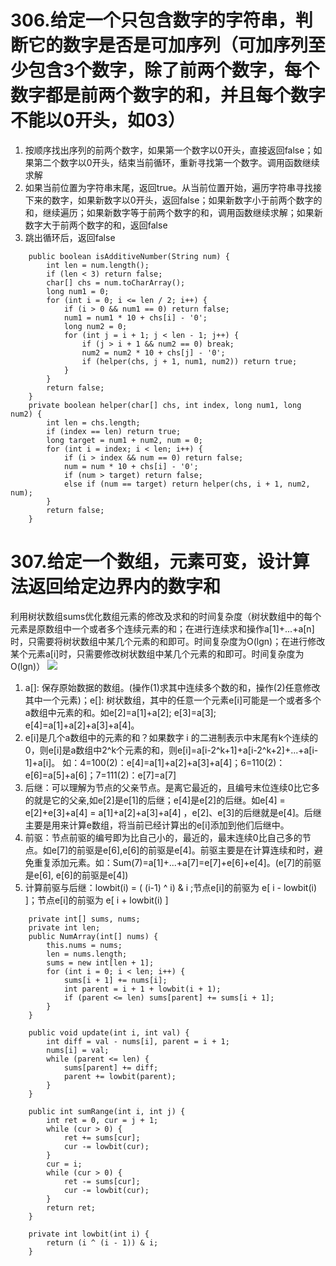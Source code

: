 # 306.给定一个只包含数字的字符串，判断它的数字是否是可加序列（可加序列至少包含3个数字，除了前两个数字，每个数字都是前两个数字的和，并且每个数字不能以0开头，如03）
1. 按顺序找出序列的前两个数字，如果第一个数字以0开头，直接返回false；如果第二个数字以0开头，结束当前循环，重新寻找第一个数字。调用函数继续求解
2. 如果当前位置为字符串末尾，返回true。从当前位置开始，遍历字符串寻找接下来的数字，如果新数字以0开头，返回false；如果新数字小于前两个数字的和，继续遍历；如果新数字等于前两个数字的和，调用函数继续求解；如果新数字大于前两个数字的和，返回false
3. 跳出循环后，返回false
```
    public boolean isAdditiveNumber(String num) {
        int len = num.length();
        if (len < 3) return false;
        char[] chs = num.toCharArray();
        long num1 = 0;
        for (int i = 0; i <= len / 2; i++) {
            if (i > 0 && num1 == 0) return false;
            num1 = num1 * 10 + chs[i] - '0';
            long num2 = 0;
            for (int j = i + 1; j < len - 1; j++) {
                if (j > i + 1 && num2 == 0) break;
                num2 = num2 * 10 + chs[j] - '0';
                if (helper(chs, j + 1, num1, num2)) return true;
            }
        }
        return false;
    }
    private boolean helper(char[] chs, int index, long num1, long num2) {
        int len = chs.length;
        if (index == len) return true;
        long target = num1 + num2, num = 0;
        for (int i = index; i < len; i++) {
            if (i > index && num == 0) return false;
            num = num * 10 + chs[i] - '0';
            if (num > target) return false;
            else if (num == target) return helper(chs, i + 1, num2, num);
        }
        return false;
    }
```

# 307.给定一个数组，元素可变，设计算法返回给定边界内的数字和

利用树状数组sums优化数组元素的修改及求和的时间复杂度（树状数组中的每个元素是原数组中一个或者多个连续元素的和；在进行连续求和操作a[1]+...+a[n]时，只需要将树状数组中某几个元素的和即可。时间复杂度为O(lgn)；在进行修改某个元素a[i]时，只需要修改树状数组中某几个元素的和即可。时间复杂度为O(lgn)）
![](http://img.blog.csdn.net/20131112134025562?watermark/2/text/aHR0cDovL2Jsb2cuY3Nkbi5uZXQvbHZfemo=/font/5a6L5L2T/fontsize/400/fill/I0JBQkFCMA==/dissolve/70/gravity/Center)
1. a[]: 保存原始数据的数组。(操作(1)求其中连续多个数的和，操作(2)任意修改其中一个元素)；e[]: 树状数组，其中的任意一个元素e[i]可能是一个或者多个a数组中元素的和。如e[2]=a[1]+a[2]; e[3]=a[3]; e[4]=a[1]+a[2]+a[3]+a[4]。 
2. e[i]是几个a数组中的元素的和？如果数字 i 的二进制表示中末尾有k个连续的0，则e[i]是a数组中2^k个元素的和，则e[i]=a[i-2^k+1]+a[i-2^k+2]+...+a[i-1]+a[i]。
如：4=100(2)：e[4]=a[1]+a[2]+a[3]+a[4]；6=110(2)：e[6]=a[5]+a[6]；7=111(2)：e[7]=a[7]
3. 后继：可以理解为节点的父亲节点。是离它最近的，且编号末位连续0比它多的就是它的父亲,如e[2]是e[1]的后继；e[4]是e[2]的后继。如e[4] = e[2]+e[3]+a[4] = a[1]+a[2]+a[3]+a[4] ，e[2]、e[3]的后继就是e[4]。后继主要是用来计算e数组，将当前已经计算出的e[i]添加到他们后继中。
4. 前驱：节点前驱的编号即为比自己小的，最近的，最末连续0比自己多的节点。如e[7]的前驱是e[6],e[6]的前驱是e[4]。前驱主要是在计算连续和时，避免重复添加元素。如：Sum(7)=a[1]+...+a[7]=e[7]+e[6]+e[4]。(e[7]的前驱是e[6], e[6]的前驱是e[4])
5. 计算前驱与后继：lowbit(i) = ( (i-1) ^ i) & i ;节点e[i]的前驱为 e[ i - lowbit(i) ]；节点e[i]的前驱为 e[ i + lowbit(i) ]
```
    private int[] sums, nums;
    private int len;
    public NumArray(int[] nums) {
        this.nums = nums;
        len = nums.length;
        sums = new int[len + 1];
        for (int i = 0; i < len; i++) {
            sums[i + 1] += nums[i];
            int parent = i + 1 + lowbit(i + 1);
            if (parent <= len) sums[parent] += sums[i + 1];
        }
    }
    
    public void update(int i, int val) {
        int diff = val - nums[i], parent = i + 1;
        nums[i] = val;
        while (parent <= len) {
            sums[parent] += diff;
            parent += lowbit(parent);
        }
    }
    
    public int sumRange(int i, int j) {
        int ret = 0, cur = j + 1;
        while (cur > 0) {
            ret += sums[cur];
            cur -= lowbit(cur);
        }
        cur = i;
        while (cur > 0) {
            ret -= sums[cur];
            cur -= lowbit(cur);
        }
        return ret;
    }
    
    private int lowbit(int i) {
        return (i ^ (i - 1)) & i;
    }
```
